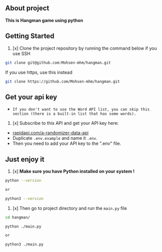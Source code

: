 ## About project

**This is Hangman game using python**

## Getting Started

1. [x] Clone the project repository by running the command below if you use SSH

```bash
git clone git@github.com:Mohsen-mhm/hangman.git
```

If you use https, use this instead

```bash
git clone https://github.com/Mohsen-mhm/hangman.git
```

## Get your api key

* `If you don't want to use the Word API list, you can skip this section (there is a built-in list that has some words).`

1. [x] Subscribe to this API and get your API key here:

- [rapidapi.com/a-randomizer-data-api](https://rapidapi.com/st-s2DBxyBlu/api/a-randomizer-data-api)
- Duplicate `.env.example` and name it `.env`.
- Then you need to add your API key to the ".env" file.

## Just enjoy it

1. [x] **Make sure you have Python installed on your system !**

```bash
python --version

or 

python3 --version
```

1. [x] Then go to project directory and run the `main.py` file

```bash
cd hangman/
```

```bash
python ./main.py

or 

python3 ./main.py
```

